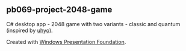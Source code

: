 ## pb069-project-2048-game

C# desktop app - 2048 game with two variants - classic and quantum (inspired by [uhyo](http://uhyohyo.net/quantum2048/)).

Created with [Windows Presentation Foundation](https://docs.microsoft.com/en-us/dotnet/framework/wpf/).
